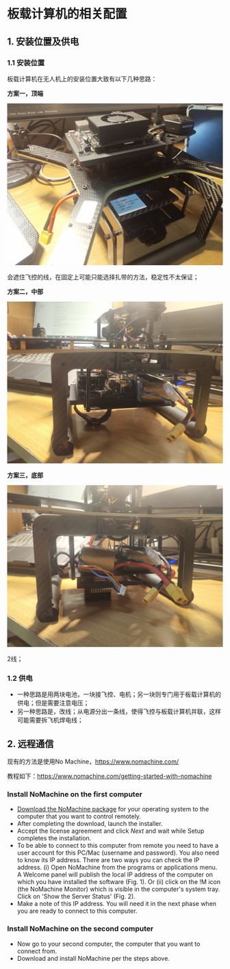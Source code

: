 # 板载计算机的相关配置

## 1. 安装位置及供电

### 1.1 安装位置

板载计算机在无人机上的安装位置大致有以下几种思路：

**方案一，顶端**

![plan1](image/3.jpg)

会遮住飞控的线，在固定上可能只能选择扎带的方法，稳定性不太保证；

**方案二，中部**

![plan2](image/2.jpg)

**方案三，底部**

![plan3](image/1.jpg)

2线；

### 1.2 供电

* 一种思路是用两块电池，一块接飞控、电机；另一块则专门用于板载计算机的供电；但是需要注意电压；
* 另一种思路是，改线；从电源分出一条线，使得飞控与板载计算机并联，这样可能需要拆飞机焊电线；

## 2. 远程通信

现有的方法是使用No Machine，https://www.nomachine.com/

教程如下：https://www.nomachine.com/getting-started-with-nomachine

### Install NoMachine on the first computer

- [Download the NoMachine package](https://www.nomachine.com/download) for your operating system to the computer that you want to control remotely.
- After completing the download, launch the installer.
- Accept the license agreement and click *Next* and wait while Setup completes the installation.
- To be able to connect to this computer from remote you need to have a user account for this PC/Mac (username and password). You also need to know its IP address. There are two ways you can check the IP address. (i) Open NoMachine from the programs or applications menu. A Welcome panel will publish the local IP address of the computer on which you have installed the software (Fig. 1). Or (ii) click on the !M icon (the NoMachine Monitor) which is visible in the computer's system tray. Click on 'Show the Server Status' (Fig. 2).
- Make a note of this IP address. You will need it in the next phase when you are ready to connect to this computer.

### Install NoMachine on the second computer

- Now go to your second computer, the computer that you want to connect from.
- Download and install NoMachine per the steps above.